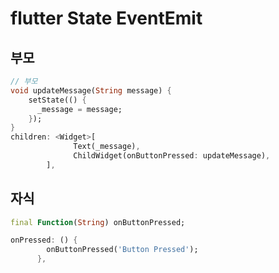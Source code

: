 # flutter State EventEmit

## 부모

```dart
// 부모
void updateMessage(String message) {
    setState(() {
      _message = message;
    });
}
children: <Widget>[
              Text(_message),
              ChildWidget(onButtonPressed: updateMessage),
        ],
```

## 자식

```dart
final Function(String) onButtonPressed;

onPressed: () {
        onButtonPressed('Button Pressed');
      },
```
